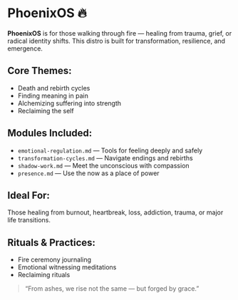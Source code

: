 # PhoenixOS 🔥

**PhoenixOS** is for those walking through fire — healing from trauma, grief, or radical identity shifts. This distro is built for transformation, resilience, and emergence.

## Core Themes:
- Death and rebirth cycles
- Finding meaning in pain
- Alchemizing suffering into strength
- Reclaiming the self

## Modules Included:
- `emotional-regulation.md` — Tools for feeling deeply and safely
- `transformation-cycles.md` — Navigate endings and rebirths
- `shadow-work.md` — Meet the unconscious with compassion
- `presence.md` — Use the now as a place of power

## Ideal For:
Those healing from burnout, heartbreak, loss, addiction, trauma, or major life transitions.

## Rituals & Practices:
- Fire ceremony journaling
- Emotional witnessing meditations
- Reclaiming rituals

> “From ashes, we rise not the same — but forged by grace.”

